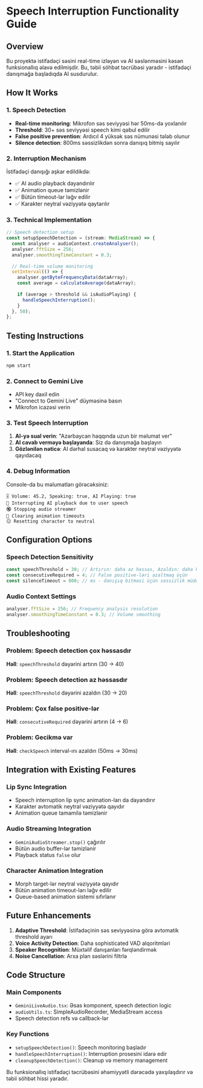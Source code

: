 # Speech Interruption Functionality Guide

## Overview
Bu proyektə istifadəçi səsini real-time izləyən və AI səslənməsini kəsən funksionallıq əlavə edilmişdir. Bu, təbii söhbət təcrübəsi yaradır - istifadəçi danışmağa başladıqda AI susdurulur.

## How It Works

### 1. Speech Detection
- **Real-time monitoring**: Mikrofon səs seviyyəsi hər 50ms-də yoxlanılır
- **Threshold**: 30+ səs seviyyəsi speech kimi qəbul edilir
- **False positive prevention**: Ardıcıl 4 yüksək səs nümunəsi tələb olunur
- **Silence detection**: 800ms səssizlikdən sonra danışıq bitmiş sayılır

### 2. Interruption Mechanism
İstifadəçi danışığı aşkar edildikdə:
- ✅ AI audio playback dayandırılır
- ✅ Animation queue təmizlənir  
- ✅ Bütün timeout-lar ləğv edilir
- ✅ Karakter neytral vəziyyətə qaytarılır

### 3. Technical Implementation
```typescript
// Speech detection setup
const setupSpeechDetection = (stream: MediaStream) => {
  const analyser = audioContext.createAnalyser();
  analyser.fftSize = 256;
  analyser.smoothingTimeConstant = 0.3;
  
  // Real-time volume monitoring
  setInterval(() => {
    analyser.getByteFrequencyData(dataArray);
    const average = calculateAverage(dataArray);
    
    if (average > threshold && isAudioPlaying) {
      handleSpeechInterruption();
    }
  }, 50);
};
```

## Testing Instructions

### 1. Start the Application
```bash
npm start
```

### 2. Connect to Gemini Live
- API key daxil edin
- "Connect to Gemini Live" düyməsinə basın
- Mikrofon icazəsi verin

### 3. Test Speech Interruption
1. **AI-yə sual verin**: "Azərbaycan haqqında uzun bir məlumat ver"
2. **AI cavab verməyə başlayanda**: Siz də danışmağa başlayın
3. **Gözlənilən nəticə**: AI dərhal susacaq və karakter neytral vəziyyətə qayıdacaq

### 4. Debug Information
Console-da bu məlumatları görəcəksiniz:
```
🎚️ Volume: 45.2, Speaking: true, AI Playing: true
🛑 Interrupting AI playback due to user speech
🔇 Stopping audio streamer
🧹 Clearing animation timeouts
😐 Resetting character to neutral
```

## Configuration Options

### Speech Detection Sensitivity
```typescript
const speechThreshold = 30; // Artırın: daha az həssas, Azaldın: daha həssas
const consecutiveRequired = 4; // False positive-ləri azaltmaq üçün
const silenceTimeout = 800; // ms - danışıq bitməsi üçün səssizlik müddəti
```

### Audio Context Settings
```typescript
analyser.fftSize = 256; // Frequency analysis resolution
analyser.smoothingTimeConstant = 0.3; // Volume smoothing
```

## Troubleshooting

### Problem: Speech detection çox həssasdır
**Həll**: `speechThreshold` dəyərini artırın (30 → 40)

### Problem: Speech detection az həssasdır  
**Həll**: `speechThreshold` dəyərini azaldın (30 → 20)

### Problem: Çox false positive-lər
**Həll**: `consecutiveRequired` dəyərini artırın (4 → 6)

### Problem: Gecikmə var
**Həll**: `checkSpeech` interval-ını azaldın (50ms → 30ms)

## Integration with Existing Features

### Lip Sync Integration
- Speech interruption lip sync animation-ları da dayandırır
- Karakter avtomatik neytral vəziyyətə qayıdır
- Animation queue tamamilə təmizlənir

### Audio Streaming Integration  
- `GeminiAudioStreamer.stop()` çağırılır
- Bütün audio buffer-lər təmizlənir
- Playback status `false` olur

### Character Animation Integration
- Morph target-lər neytral vəziyyətə qayıdır
- Bütün animation timeout-ları ləğv edilir
- Queue-based animation sistemi sıfırlanır

## Future Enhancements

1. **Adaptive Threshold**: İstifadəçinin səs seviyyəsinə görə avtomatik threshold ayarı
2. **Voice Activity Detection**: Daha sophisticated VAD alqoritmləri
3. **Speaker Recognition**: Müxtəlif danışanları fərqləndirmək
4. **Noise Cancellation**: Arxa plan səslərini filtrlə

## Code Structure

### Main Components
- `GeminiLiveAudio.tsx`: Əsas komponent, speech detection logic
- `audioUtils.ts`: SimpleAudioRecorder, MediaStream access
- Speech detection refs və callback-lər

### Key Functions
- `setupSpeechDetection()`: Speech monitoring başladır
- `handleSpeechInterruption()`: Interruption prosesini idarə edir  
- `cleanupSpeechDetection()`: Cleanup və memory management

Bu funksionallıq istifadəçi təcrübəsini əhəmiyyətli dərəcədə yaxşılaşdırır və təbii söhbət hissi yaradır. 